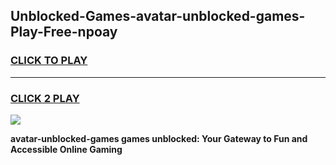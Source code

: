 
## Unblocked-Games-avatar-unblocked-games-Play-Free-npoay
<h3>
<a href="https://premium76.site?title=avatar-unblocked-games&ref=18A1">CLICK TO PLAY</a></h3>
<hr>

<h3>
<a href="https://premium76.site?title=avatar-unblocked-games&ref=18A1">CLICK 2 PLAY</a>
  
</h3>

<a href="https://premium76.site?title=avatar-unblocked-games&ref=18A1"><img src="https://clearcache.store/games.png"></a>


**avatar-unblocked-games games unblocked: Your Gateway to Fun and Accessible Online Gaming**
